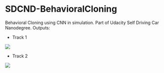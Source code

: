 # SDCND-BehavioralCloning

Behavioral Cloning using CNN in simulation. Part of Udacity Self Driving Car Nanodegree.
Outputs:
- Track 1

[![](http://img.youtube.com/vi/B3hjuE58Mbg/0.jpg)](http://www.youtube.com/watch?v=B3hjuE58Mbg "")

- Track 2

[![](http://img.youtube.com/vi/d9fMLyPUugc/0.jpg)](http://www.youtube.com/watch?v=d9fMLyPUugc "")

